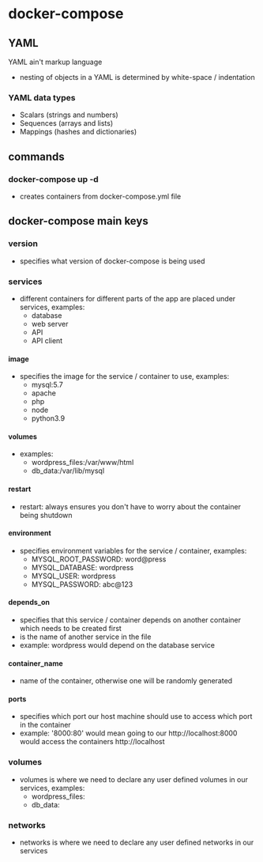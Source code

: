 # docker-compose 

## YAML 

YAML ain't markup language 

- nesting of objects in a YAML is determined by white-space / indentation

### YAML data types

- Scalars (strings and numbers)
- Sequences (arrays and lists)
- Mappings (hashes and dictionaries)

## commands 

### docker-compose up -d

- creates containers from docker-compose.yml file

## docker-compose main keys 

### version 

- specifies what version of docker-compose is being used

### services 

- different containers for different parts of the app are placed under services, examples: 
    - database
    - web server 
    - API
    - API client

#### image 

- specifies the image for the service / container to use, examples:
    - mysql:5.7
    - apache 
    - php 
    - node
    - python3.9

#### volumes 

- examples: 
    - wordpress_files:/var/www/html
    - db_data:/var/lib/mysql

#### restart 

- restart: always ensures you don't have to worry about the container being shutdown

#### environment 

- specifies environment variables for the service / container, examples: 
    - MYSQL_ROOT_PASSWORD: word@press
    - MYSQL_DATABASE: wordpress 
    - MYSQL_USER: wordpress
    - MYSQL_PASSWORD: abc@123

#### depends_on 

- specifies that this service / container depends on another container which needs to be created first
- is the name of another service in the file
- example: wordpress would depend on the database service

#### container_name 

- name of the container, otherwise one will be randomly generated

#### ports 

- specifies which port our host machine should use to access which port in the container
- example: '8000:80' would mean going to our http://localhost:8000 would access the containers http://localhost


### volumes 

- volumes is where we need to declare any user defined volumes in our services, examples: 
    - wordpress_files:
    - db_data:

### networks

- networks is where we need to declare any user defined networks in our services
